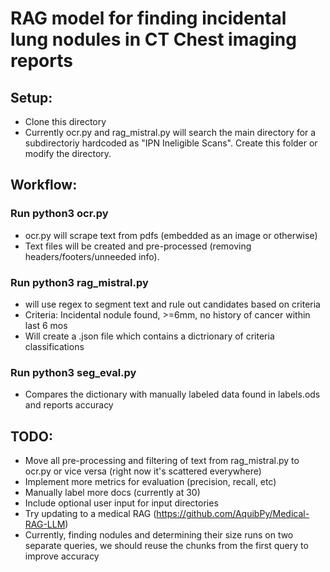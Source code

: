 # RAG model for finding incidental lung nodules in CT Chest imaging reports

## Setup:
- Clone this directory
- Currently ocr.py and rag_mistral.py will search the main directory for a subdirectoriy hardcoded as "IPN Ineligible Scans". Create this folder or modify the directory.

## Workflow:
### Run python3 ocr.py
- ocr.py will scrape text from pdfs (embedded as an image or otherwise)
- Text files will be created and pre-processed (removing headers/footers/unneeded info).

### Run python3 rag_mistral.py 
- will use regex to segment text and rule out candidates based on criteria
- Criteria: Incidental nodule found, >=6mm, no history of cancer within last 6 mos
- Will create a .json file which contains a dictrionary of criteria classifications

### Run python3 seg_eval.py
- Compares the dictionary with manually labeled data found in labels.ods and reports accuracy

## TODO:
- Move all pre-processing and filtering of text from rag_mistral.py to ocr.py or vice versa (right now it's scattered everywhere)
- Implement more metrics for evaluation (precision, recall, etc)
- Manually label more docs (currently at 30)
- Include optional user input for input directories
- Try updating to a medical RAG (https://github.com/AquibPy/Medical-RAG-LLM)
- Currently, finding nodules and determining their size runs on two separate queries, we should reuse the chunks from the first query to improve accuracy
